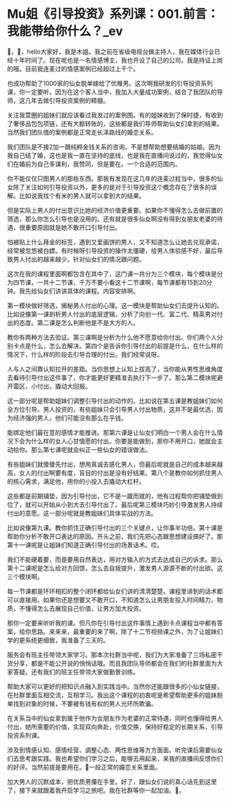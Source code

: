 # Mu姐《引导投资》系列课：001.前言：我能带给你什么？_ev

🎼，🎼，hello大家好，我是木姐。我之前在省级电视台做主持人，我在媒体行业已经十年时间了。现在呢也是一名情感博主，我也开设了自己的公司。我是持证上岗的哦。目前我连麦过的情感案例已经超过上千个。

也成功帮助了1000家的仙女脱单嫁给了优稚男。这次啊我研发的引导投资系列课，你一定要听。因为在这个客人当中，我加入大量成功案例，结合了我团队的导师，这几年去做引导投资案例的精髓。

关注我萱圈的姐妹们就应该看过我发过的案例图。有的姐妹收到了保时捷，有收到了奢侈品包包项链，还有大额转账的，这些都是我们导师帮助仙女们拿到的结果。当然我们团队借的案例都是正常走长泽路线的婚恋关系。

我们团队是不接2加一跟纯粹金钱关系的咨询，不是想帮助想要结婚的姑娘。因为我自己结了婚，这也是我一直在坚持的底线，也是我在直播间说过的，我觉得仙女们在婚前为自己多谋利，我赞同，但是要在。一个合适的范围内。

你不能仅仅只图男人的那些东西。那我有发现在这几年的连麦过程当中，很多的仙女除了关注如何引导投资以外，更多的是对于引导投资这个概念存在了很多的误解。比如说我找个有米的男人就可以拿到大的结果。

但是实际上男人的付出意识比她的经济价值更重要。如果你不懂得怎么去做前置的筛选，那么你怎么引导也是没用的。还有就是很多仙女啊没有得到女朋友老婆的待遇，很重要原因就是她不敢开口引导付出。

怕被贴上什么拜金的标签，遇到又爱画饼的男人，又不知道怎么让她去兑现承诺，经常被忽悠被白嫖。有时候呀引导投资的操作太僵硬，给男人体验感不好，最后导致男人付出的越来越少。针对仙女们的情况跟问题。

这次在我的课程里面啊都包含在其中了，这门课一共分为三个模块，每个模块是分为四节课，一共十二节课，千万不要小看这十二节课啊，每节课都有15到20分钟。我先给仙女们讲讲具体的课程。内容安排啊。

第一模块做好筛选，揭秘男人付出的心理。这一模块是帮助仙女们去提升认知的。比如说像第一课剖析男人付出的底层逻辑，分析了向创一代、富二代、精英男对付出的态度。第二课是怎么判断他是不是大方的人。

教你有两种方法去验证。第三课啊是分析为什么他不愿意给你付出。你们两个人分别卡点是什么，怎么去解决。第四个是告诉你引导付出的前提是什么，在什么样的情况下，什么样的阶段去引导合理的付出。我们经常说呀。

人与人之间靠认知拉开的差距。当你思想上认知上拔高了，当你能从男性思维角度去看待引导付出这件事了，你才能更好更精准去执行下一步了。那么第二模块呢避开雷区，小付出，撬动大回报。

这一部分呢是帮助姐妹们调整引导付出的动作的。比如说在第五课是教姐妹们如何全方位引导。男人投资的，有些姐妹只会引导男人付出物质，这并不是最优选，因为经济强的男人，他们可能没有那么在乎钱。

能绑定他们最在意的感情才能推进。那第六课是让仙女们明白一个男人会在什么情况下会为什么样的女人心甘情愿的付出。你要是能做到，那你不用开口，她就会主动给你。那么第七课呢就会纠正一些仙女的错误做法。

有些姐妹们就傻傻先付出，想用真诚去感化男人，但最后呢就是自己的成本越来越高，女人的付出啊要有度，盲目的付出是没有好结果。第八个是教你如何抓住男人的核心需求，满足他，用你的小投入去撬动大杠杆。

这些都是前期铺垫，因为引导付出，它不是一蹴而就的，他有过程帮你把铺垫做到位了，就可以开始从小到大去引导付出了。最后呢第三模块巧妙引导激发男人持续付出的意愿。这一部分呢就是教姐妹们具体实战的方法。

比如说像第九课。教你抓住正确引导付出的三个关键点，让你事半功倍。第十课是帮助你分析不敢开口表达的原因。开头之前，我们先把心态跟思想建设搞好了。那第十一课呢是让姐妹们知道正确引导付出的场景话术。哎。

我们不能硬着要，而是要用自然表达，用对方输入的方式去达成自己的诉求。那么第十二课呢是怎么给对方回馈，怎么去自我提升，激发男人源源不断的付出欲。这三个模块啊。

每一节课都是环环相扣的整个闭环都给仙女们讲的清清楚楚。课程里讲到的话术都可以直接用。如果你还是想要又不敢开口，不知道怎么让男朋友投入时间精力，物质，不懂得怎么去展现自己价值，让男方加大投资。

那你一定要来听听我的课。但凡你在引导付出这件事情上遇到卡点课程当中都有答案，给你思路。来来来，最重要的来了啊，除了十二节视频课之外，为了让姐妹们学的更系统更细致，我准备了三天的。

服务会有班主任带领大家学习。那本次社群当中呢，我们为大家准备了三场私密干货分享，都是不能公开说的悄悄话哦。而且我团队导师都会在我们的社群里面为大家答疑。还有我们的班主任带领大家做勤景训练。

帮助大家可以更好的把知识点融入到实践当中。当然你还能跟很多的小仙女链接，在社群里面互相交流，互相学习。我出这个课程的初衷呢是希望帮助更多的姐妹脱单找到对象的时候，不要被有钱有权的男人光环所欺骗。

在关系当中的仙女拿到属于他作为女朋友作为老婆的正常待遇，同时也懂得给男人付出，她所需要的价值，实现双向奔赴，价值交换，保持好稳定的长期关系，引导投资系列课。

涉及到情感认知、感情经营、调整心态、两性思维等方方面面。听完课后需要仙女们去思考跟实践。我也希望你们学习之后，能够去用起来，来我的直播间反馈你们的好评。当然前提是要用在。🎼一段正常的婚恋关系里面。

加大男人的沉默成本，把优质男攥在手里。好了，跟仙女们说的真心话先到这里了，接下来就跟着我开启学习之旅吧。我在社群等你一起加油。🎼。

